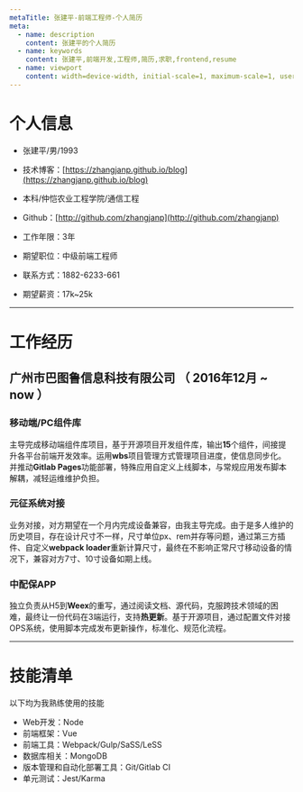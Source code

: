 ```yaml
---
metaTitle: 张建平-前端工程师-个人简历
meta:
  - name: description
    content: 张建平的个人简历
  - name: keywords
    content: 张建平,前端开发,工程师,简历,求职,frontend,resume
  - name: viewport
    content: width=device-width, initial-scale=1, maximum-scale=1, user-scalable=no
---
```

<link rel="stylesheet" type="text/css" :href="$withBase('/resume.css')" />
<link rel="stylesheet" type="text/css" media="print" :href="$withBase('/resume-print.css')" />

# 个人信息

 - 张建平/男/1993
 - 技术博客：[https://zhangjanp.github.io/blog](https://zhangjanp.github.io/blog)
 - 本科/仲恺农业工程学院/通信工程
 - Github：[http://github.com/zhangjanp](http://github.com/zhangjanp)

 - 工作年限：3年
 - 期望职位：中级前端工程师
 - 联系方式：1882-6233-661
 - 期望薪资：17k~25k

---

# 工作经历

## 广州市巴图鲁信息科技有限公司 （ 2016年12月 ~ now ）

### 移动端/PC组件库
主导完成移动端组件库项目，基于开源项目开发组件库，输出**15**个组件，间接提升各平台前端开发效率。运用**wbs**项目管理方式管理项目进度，使信息同步化。并推动**Gitlab Pages**功能部署，特殊应用自定义上线脚本，与常规应用发布脚本解耦，减轻运维维护负担。


### 元征系统对接
业务对接，对方期望在一个月内完成设备兼容，由我主导完成。由于是多人维护的历史项目，存在设计尺寸不一样，尺寸单位px、rem并存等问题，通过第三方插件、自定义**webpack loader**重新计算尺寸，最终在不影响正常尺寸移动设备的情况下，兼容对方7寸、10寸设备如期上线。


### 中配保APP
独立负责从H5到**Weex**的重写，通过阅读文档、源代码，克服跨技术领域的困难，最终让一份代码在3端运行，支持**热更新**。基于开源项目，通过配置文件对接OPS系统，使用脚本完成发布更新操作，标准化、规范化流程。


---

# 技能清单

以下均为我熟练使用的技能

- Web开发：Node
- 前端框架：Vue
- 前端工具：Webpack/Gulp/SaSS/LeSS
- 数据库相关：MongoDB
- 版本管理和自动化部署工具：Git/Gitlab CI
- 单元测试：Jest/Karma
